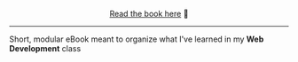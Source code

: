 <p align="center">
    <a href="https://bexli.co/web-dev-book/">Read the book here</a> 📖
</p>

---

Short, modular eBook meant to organize what I've learned in my **Web Development** class
